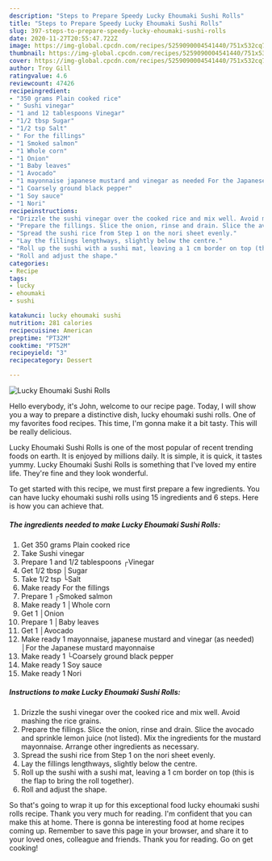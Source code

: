 ```yaml
---
description: "Steps to Prepare Speedy Lucky Ehoumaki Sushi Rolls"
title: "Steps to Prepare Speedy Lucky Ehoumaki Sushi Rolls"
slug: 397-steps-to-prepare-speedy-lucky-ehoumaki-sushi-rolls
date: 2020-11-27T20:55:47.722Z
image: https://img-global.cpcdn.com/recipes/5259090004541440/751x532cq70/lucky-ehoumaki-sushi-rolls-recipe-main-photo.jpg
thumbnail: https://img-global.cpcdn.com/recipes/5259090004541440/751x532cq70/lucky-ehoumaki-sushi-rolls-recipe-main-photo.jpg
cover: https://img-global.cpcdn.com/recipes/5259090004541440/751x532cq70/lucky-ehoumaki-sushi-rolls-recipe-main-photo.jpg
author: Troy Gill
ratingvalue: 4.6
reviewcount: 47426
recipeingredient:
- "350 grams Plain cooked rice"
- " Sushi vinegar"
- "1 and 12 tablespoons Vinegar"
- "1/2 tbsp Sugar"
- "1/2 tsp Salt"
- " For the fillings"
- "1 Smoked salmon"
- "1 Whole corn"
- "1 Onion"
- "1 Baby leaves"
- "1 Avocado"
- "1 mayonnaise japanese mustard and vinegar as needed For the Japanese mustard mayonnaise"
- "1 Coarsely ground black pepper"
- "1 Soy sauce"
- "1 Nori"
recipeinstructions:
- "Drizzle the sushi vinegar over the cooked rice and mix well. Avoid mashing the rice grains."
- "Prepare the fillings. Slice the onion, rinse and drain. Slice the avocado and sprinkle lemon juice (not listed). Mix the ingredients for the mustard mayonnaise. Arrange other ingredients as necessary."
- "Spread the sushi rice from Step 1 on the nori sheet evenly."
- "Lay the fillings lengthways, slightly below the centre."
- "Roll up the sushi with a sushi mat, leaving a 1 cm border on top (this is the flap to bring the roll together)."
- "Roll and adjust the shape."
categories:
- Recipe
tags:
- lucky
- ehoumaki
- sushi

katakunci: lucky ehoumaki sushi 
nutrition: 281 calories
recipecuisine: American
preptime: "PT32M"
cooktime: "PT52M"
recipeyield: "3"
recipecategory: Dessert

---
```



![Lucky Ehoumaki Sushi Rolls](https://img-global.cpcdn.com/recipes/5259090004541440/751x532cq70/lucky-ehoumaki-sushi-rolls-recipe-main-photo.jpg)

Hello everybody, it's John, welcome to our recipe page. Today, I will show you a way to prepare a distinctive dish, lucky ehoumaki sushi rolls. One of my favorites food recipes. This time, I'm gonna make it a bit tasty. This will be really delicious.



Lucky Ehoumaki Sushi Rolls is one of the most popular of recent trending foods on earth. It is enjoyed by millions daily. It is simple, it is quick, it tastes yummy. Lucky Ehoumaki Sushi Rolls is something that I've loved my entire life. They're fine and they look wonderful.


To get started with this recipe, we must first prepare a few ingredients. You can have lucky ehoumaki sushi rolls using 15 ingredients and 6 steps. Here is how you can achieve that.

<!--inarticleads1-->

##### The ingredients needed to make Lucky Ehoumaki Sushi Rolls:

1. Get 350 grams Plain cooked rice
1. Take  Sushi vinegar
1. Prepare 1 and 1/2 tablespoons ┌Vinegar
1. Get 1/2 tbsp │Sugar
1. Take 1/2 tsp └Salt
1. Make ready  For the fillings
1. Prepare 1 ┌Smoked salmon
1. Make ready 1 │Whole corn
1. Get 1 │Onion
1. Prepare 1 │Baby leaves
1. Get 1 │Avocado
1. Make ready 1 mayonnaise, japanese mustard and vinegar (as needed) │For the Japanese mustard mayonnaise
1. Make ready 1 └Coarsely ground black pepper
1. Make ready 1 Soy sauce
1. Make ready 1 Nori




<!--inarticleads2-->

##### Instructions to make Lucky Ehoumaki Sushi Rolls:

1. Drizzle the sushi vinegar over the cooked rice and mix well. Avoid mashing the rice grains.
1. Prepare the fillings. Slice the onion, rinse and drain. Slice the avocado and sprinkle lemon juice (not listed). Mix the ingredients for the mustard mayonnaise. Arrange other ingredients as necessary.
1. Spread the sushi rice from Step 1 on the nori sheet evenly.
1. Lay the fillings lengthways, slightly below the centre.
1. Roll up the sushi with a sushi mat, leaving a 1 cm border on top (this is the flap to bring the roll together).
1. Roll and adjust the shape.




So that's going to wrap it up for this exceptional food lucky ehoumaki sushi rolls recipe. Thank you very much for reading. I'm confident that you can make this at home. There is gonna be interesting food at home recipes coming up. Remember to save this page in your browser, and share it to your loved ones, colleague and friends. Thank you for reading. Go on get cooking!
